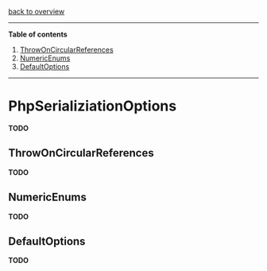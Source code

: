 [back to overview](../README.md)

---

**Table of contents**
1. [ThrowOnCircularReferences](#ThrowOnCircularReferences)
2. [NumericEnums](#NumericEnums)
3. [DefaultOptions](#DefaultOptions)

---


# PhpSerializiationOptions

**TODO**

## ThrowOnCircularReferences

**TODO**

## NumericEnums

**TODO**

## DefaultOptions

**TODO**

